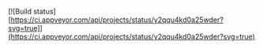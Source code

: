 [![Build status][https://ci.appveyor.com/api/projects/status/y2qqu4kd0a25wder?svg=true]](https://ci.appveyor.com/api/projects/status/y2qqu4kd0a25wder?svg=true)